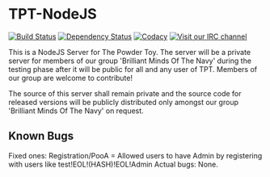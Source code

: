 # TPT-NodeJS
[![Build Status](https://magnum.travis-ci.com/wolfy1339/TPT-NodeJS.svg?token=BajzZs7nhy8tMbNT4mwD&branch=master)](https://magnum.travis-ci.com/wolfy1339/TPT-NodeJS)
[![Dependency Status](https://david-dm.org/wolfy1339/TPT-NodeJS.svg)](https://david-dm.org/wolfy1339/TPT-NodeJS)
[![Codacy](https://www.codacy.com/project/badge/22994f697ea34f27a29b1f74db6a12a6)](https://codacy.com/app/Brilliant-Minds-Of-The-Navy/TPT-NodeJS)
[![Visit our IRC channel](https://kiwiirc.com/buttons/irc.freenode.net/#bmnnet.png)](https://kiwiirc.com/client/irc.freenode.net/?nick=Guest?##bmnnet)

This is a NodeJS Server for The Powder Toy. The server will be a private server for members of our group 'Brilliant Minds Of The Navy' during the testing phase after it will be public for all and any user of TPT. Members of our group are welcome to contribute!

The source of this server shall remain private and the source code for released versions will be publicly distributed only amongst our group 'Brilliant Minds Of The Navy' on request.

Known Bugs
-----------
Fixed ones:
Registration/PooA = Allowed users to have Admin by registering with users like test!EOL!(HASH)!EOL!Admin
Actual bugs: None.
